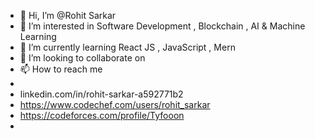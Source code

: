 - 👋 Hi, I’m @Rohit Sarkar
- 👀 I’m interested in Software Development , Blockchain , AI & Machine Learning 
- 🌱 I’m currently learning React JS , JavaScript , Mern 
- 💞️ I’m looking to collaborate on 
- 📫 How to reach me 
- 
- linkedin.com/in/rohit-sarkar-a592771b2
- https://www.codechef.com/users/rohit_sarkar
- https://codeforces.com/profile/Tyfooon
- 

<!---
Rohit-Sarkar55/Rohit-Sarkar55 is a ✨ special ✨ repository because its `README.md` (this file) appears on your GitHub profile.
You can click the Preview link to take a look at your changes.
--->

